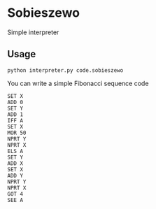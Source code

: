 # Sobieszewo
Simple interpreter

## Usage
```
python interpreter.py code.sobieszewo
```

You can write a simple Fibonacci sequence code
```
SET X
ADD 0
SET Y
ADD 1
IFF A
SET X
MOR 50
NPRT Y
NPRT X
ELS A
SET Y
ADD X
SET X
ADD Y
NPRT Y
NPRT X
GOT 4
SEE A
```
